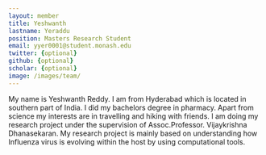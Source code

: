 ```yaml
---
layout: member
title: Yeshwanth
lastname: Yeraddu
position: Masters Research Student
email: yyer0001@student.monash.edu
twitter: {optional}
github: {optional}
scholar: {optional}
image: /images/team/ 
---
```


 My name is Yeshwanth Reddy. I am from Hyderabad which is located in southern part of India. I did my bachelors degree in pharmacy. Apart from science my interests are in travelling and hiking with friends. I am doing my research project under the supervision of Assoc.Professor. Vijaykrishna Dhanasekaran. My research project is mainly based on understanding how Influenza virus is evolving within the host by using computational tools.
